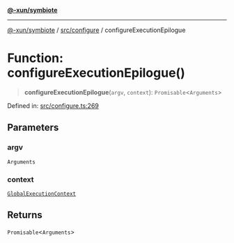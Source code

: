 [**@-xun/symbiote**](../../../README.md)

***

[@-xun/symbiote](../../../README.md) / [src/configure](../README.md) / configureExecutionEpilogue

# Function: configureExecutionEpilogue()

> **configureExecutionEpilogue**(`argv`, `context`): `Promisable`\<`Arguments`\>

Defined in: [src/configure.ts:269](https://github.com/Xunnamius/symbiote/blob/726d79e4b4249d13e12a53938af9a921099a47e6/src/configure.ts#L269)

## Parameters

### argv

`Arguments`

### context

[`GlobalExecutionContext`](../type-aliases/GlobalExecutionContext.md)

## Returns

`Promisable`\<`Arguments`\>
